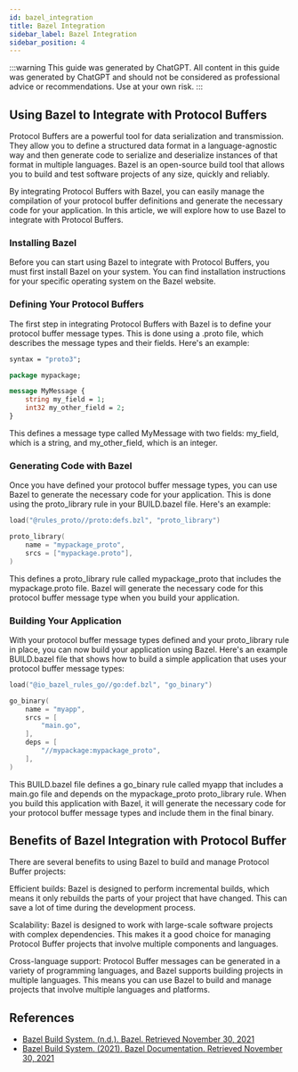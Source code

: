 ```yaml
---
id: bazel_integration
title: Bazel Integration
sidebar_label: Bazel Integration
sidebar_position: 4
---
```


:::warning
This guide was generated by ChatGPT. All content in this guide was generated by ChatGPT and should not be considered as professional advice or recommendations. Use at your own risk.
:::

## Using Bazel to Integrate with Protocol Buffers
Protocol Buffers are a powerful tool for data serialization and transmission. They allow you to define a structured data format in a language-agnostic way and then generate code to serialize and deserialize instances of that format in multiple languages. Bazel is an open-source build tool that allows you to build and test software projects of any size, quickly and reliably.

By integrating Protocol Buffers with Bazel, you can easily manage the compilation of your protocol buffer definitions and generate the necessary code for your application. In this article, we will explore how to use Bazel to integrate with Protocol Buffers.

### Installing Bazel
Before you can start using Bazel to integrate with Protocol Buffers, you must first install Bazel on your system. You can find installation instructions for your specific operating system on the Bazel website.

### Defining Your Protocol Buffers
The first step in integrating Protocol Buffers with Bazel is to define your protocol buffer message types. This is done using a .proto file, which describes the message types and their fields. Here's an example:

```proto
syntax = "proto3";

package mypackage;

message MyMessage {
    string my_field = 1;
    int32 my_other_field = 2;
}
```

This defines a message type called MyMessage with two fields: my_field, which is a string, and my_other_field, which is an integer.

### Generating Code with Bazel
Once you have defined your protocol buffer message types, you can use Bazel to generate the necessary code for your application. This is done using the proto_library rule in your BUILD.bazel file. Here's an example:

```s
load("@rules_proto//proto:defs.bzl", "proto_library")

proto_library(
    name = "mypackage_proto",
    srcs = ["mypackage.proto"],
)
```

This defines a proto_library rule called mypackage_proto that includes the mypackage.proto file. Bazel will generate the necessary code for this protocol buffer message type when you build your application.

### Building Your Application
With your protocol buffer message types defined and your proto_library rule in place, you can now build your application using Bazel. Here's an example BUILD.bazel file that shows how to build a simple application that uses your protocol buffer message types:

```s
load("@io_bazel_rules_go//go:def.bzl", "go_binary")

go_binary(
    name = "myapp",
    srcs = [
        "main.go",
    ],
    deps = [
        "//mypackage:mypackage_proto",
    ],
)
```

This BUILD.bazel file defines a go_binary rule called myapp that includes a main.go file and depends on the mypackage_proto proto_library rule. When you build this application with Bazel, it will generate the necessary code for your protocol buffer message types and include them in the final binary.

## Benefits of Bazel Integration with Protocol Buffer
There are several benefits to using Bazel to build and manage Protocol Buffer projects:

Efficient builds: Bazel is designed to perform incremental builds, which means it only rebuilds the parts of your project that have changed. This can save a lot of time during the development process.

Scalability: Bazel is designed to work with large-scale software projects with complex dependencies. This makes it a good choice for managing Protocol Buffer projects that involve multiple components and languages.

Cross-language support: Protocol Buffer messages can be generated in a variety of programming languages, and Bazel supports building projects in multiple languages. This means you can use Bazel to build and manage projects that involve multiple languages and platforms.

## References

- [Bazel Build System. (n.d.). Bazel. Retrieved November 30, 2021](https://bazel.build/)
- [Bazel Build System. (2021). Bazel Documentation. Retrieved November 30, 2021](https://docs.bazel.build/)



